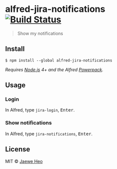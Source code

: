 # alfred-jira-notifications [![Build Status](https://travis-ci.org/importre/alfred-jira-notifications.svg?branch=master)](https://travis-ci.org/importre/alfred-jira-notifications)

> Show my notifications


## Install

```
$ npm install --global alfred-jira-notifications
```

*Requires [Node.js](https://nodejs.org) 4+ and the Alfred [Powerpack](https://www.alfredapp.com/powerpack/).*


## Usage

### Login

In Alfred, type `jira-login`, <kbd>Enter</kbd>.

### Show notifications

In Alfred, type `jira-notifications`, <kbd>Enter</kbd>.


## License

MIT © [Jaewe Heo](http://importre.com)

